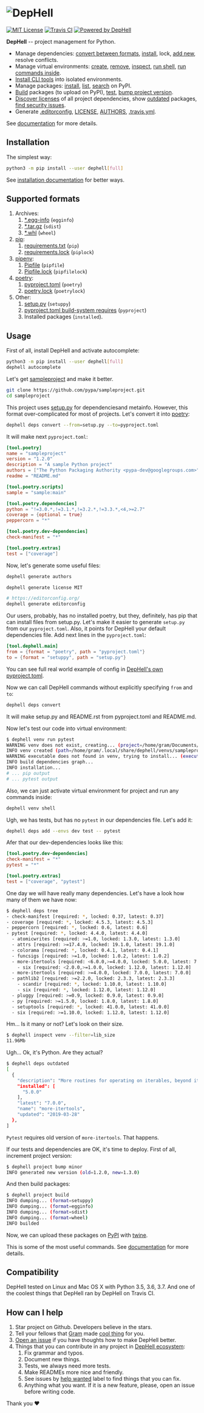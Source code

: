 # ![DepHell](./assets/logo.png)

[![MIT License](https://img.shields.io/pypi/l/dephell.svg)](https://github.com/dephell/dephell/blob/master/LICENSE)
[![Travis CI](https://travis-ci.org/dephell/dephell.svg?branch=master)](https://travis-ci.org/dephell/dephell)
[![Powered by DepHell](./assets/badge.svg)](./docs/badge.md)

**DepHell** -- project management for Python.

+ Manage dependencies: [convert between formats](https://dephell.readthedocs.io/en/latest/cmd-deps-convert.html), [install](https://dephell.readthedocs.io/en/latest/cmd-deps-install.html), lock, [add new](https://dephell.readthedocs.io/en/latest/cmd-deps-add.html), resolve conflicts.
+ Manage virtual environments: [create](https://dephell.readthedocs.io/en/latest/cmd-venv-create.html), [remove](https://dephell.readthedocs.io/en/latest/cmd-venv-destroy.html), [inspect](https://dephell.readthedocs.io/en/latest/cmd-inspect-venv.html), [run shell](https://dephell.readthedocs.io/en/latest/cmd-venv-shell.html), [run commands inside](https://dephell.readthedocs.io/en/latest/cmd-venv-run.html).
+ [Install CLI tools](https://dephell.readthedocs.io/en/latest/cmd-jail-install.html) into isolated environments.
+ Manage packages: [install](https://dephell.readthedocs.io/en/latest/cmd-package-install.html), [list](https://dephell.readthedocs.io/en/latest/cmd-package-list.html), [search](https://dephell.readthedocs.io/en/latest/cmd-package-search.html) on PyPI.
+ [Build](https://dephell.readthedocs.io/en/latest/cmd-project-build.html) packages (to upload on PyPI), [test](https://dephell.readthedocs.io/en/latest/cmd-project-test.html), [bump project version](https://dephell.readthedocs.io/en/latest/cmd-project-bump.html).
+ [Discover licenses](https://dephell.readthedocs.io/en/latest/cmd-deps-licenses.html) of all project dependencies, show [outdated](https://dephell.readthedocs.io/en/latest/cmd-deps-outdated.html) packages, [find security issues](https://dephell.readthedocs.io/en/latest/cmd-deps-audit.html).
+ Generate [.editorconfig](https://dephell.readthedocs.io/en/latest/cmd-generate-editorconfig.html), [LICENSE](https://dephell.readthedocs.io/en/latest/cmd-generate-license.html), [AUTHORS](https://dephell.readthedocs.io/en/latest/cmd-generate-authors.html), [.travis.yml](https://dephell.readthedocs.io/en/latest/cmd-generate-travis.html).

See [documentation](https://dephell.readthedocs.io/) for more details.

## Installation

The simplest way:

```bash
python3 -m pip install --user dephell[full]
```

See [installation documentation](https://dephell.readthedocs.io/en/latest/installation.html) for better ways.

## Supported formats

1. Archives:
    1. [*.egg-info](https://setuptools.readthedocs.io/en/latest/formats.html) (`egginfo`)
    1. [*.tar.gz](https://packaging.python.org/glossary/#term-distribution-package) (`sdist`)
    1. [*.whl](https://pythonwheels.com) (`wheel`)
1. [pip](https://pip.pypa.io/en/stable/):
    1. [requirements.txt](https://pip.pypa.io/en/stable/user_guide/#requirements-files) (`pip`)
    1. [requirements.lock](https://nvie.com/posts/pin-your-packages/) (`piplock`)
1. [pipenv](https://pipenv.readthedocs.io/en/latest/):
    1. [Pipfile](https://github.com/pypa/pipfile) (`pipfile`)
    1. [Pipfile.lock](https://stackoverflow.com/a/49867443/8704691) (`pipfilelock`)
1. [poetry](https://github.com/sdispater/poetry):
    1. [pyproject.toml](https://poetry.eustace.io/docs/pyproject/) (`poetry`)
    1. [poetry.lock](https://poetry.eustace.io/docs/basic-usage/#installing-without-poetrylock) (`poetrylock`)
1. Other:
    1. [setup.py](https://docs.python.org/3/distutils/setupscript.html) (`setuppy`)
    1. [pyproject.toml build-system requires](https://www.python.org/dev/peps/pep-0518/#build-system-table) (`pyproject`)
    1. Installed packages (`installed`).

## Usage

First of all, install DepHell and activate autocomplete:

```bash
python3 -m pip install --user dephell[full]
dephell autocomplete
```

Let's get [sampleproject](https://github.com/pypa/sampleproject) and make it better.

```bash
git clone https://github.com/pypa/sampleproject.git
cd sampleproject
```

This project uses [setup.py](https://docs.python.org/3/distutils/setupscript.html) for dependenciesand metainfo. However, this format over-complicated for most of projects. Let's convert it into [poetry](https://poetry.eustace.io/docs/pyproject/):

```bash
dephell deps convert --from=setup.py --to=pyproject.toml
```

It will make next `pyproject.toml`:

```toml
[tool.poetry]
name = "sampleproject"
version = "1.2.0"
description = "A sample Python project"
authors = ["The Python Packaging Authority <pypa-dev@googlegroups.com>"]
readme = "README.md"

[tool.poetry.scripts]
sample = "sample:main"

[tool.poetry.dependencies]
python = "!=3.0.*,!=3.1.*,!=3.2.*,!=3.3.*,<4,>=2.7"
coverage = {optional = true}
peppercorn = "*"

[tool.poetry.dev-dependencies]
check-manifest = "*"

[tool.poetry.extras]
test = ["coverage"]
```

Now, let's generate some useful files:

```bash
dephell generate authors

dephell generate license MIT

# https://editorconfig.org/
dephell generate editorconfig
```

Our users, probably, has no installed poetry, but they, definitely, has pip that can install files from setup.py. Let's make it easier to generate `setup.py` from our `pyproject.toml`. Also, it points for DepHell your default dependencies file. Add next lines in the `pyproject.toml`:

```toml
[tool.dephell.main]
from = {format = "poetry", path = "pyproject.toml"}
to = {format = "setuppy", path = "setup.py"}
```

You can see full real world example of config in [DepHell's own pyproject.toml](./pyproject.toml).

Now we can call DepHell commands without explicitly specifying `from` and `to`:

```bash
dephell deps convert
```

It will make setup.py and README.rst from pyproject.toml and README.md.

Now let's test our code into virtual environment:

```bash
$ dephell venv run pytest
WARNING venv does not exist, creating... (project=/home/gram/Documents/sampleproject, env=main, path=/home/gram/.local/share/dephell/venvs/sampleproject-Whg0/main)
INFO venv created (path=/home/gram/.local/share/dephell/venvs/sampleproject-Whg0/main)
WARNING executable does not found in venv, trying to install... (executable=pytest)
INFO build dependencies graph...
INFO installation...
# ... pip output
# ... pytest output
```

Also, we can just activate virtual environment for project and run any commands inside:

```bash
dephell venv shell
```

Ugh, we has tests, but has no `pytest` in our dependencies file. Let's add it:

```bash
dephell deps add --envs dev test -- pytest
```

Afer that our dev-dependencies looks like this:

```toml
[tool.poetry.dev-dependencies]
check-manifest = "*"
pytest = "*"

[tool.poetry.extras]
test = ["coverage", "pytest"]
```

One day we will have really many dependencies. Let's have a look how many of them we have now:

```bash
$ dephell deps tree
- check-manifest [required: *, locked: 0.37, latest: 0.37]
- coverage [required: *, locked: 4.5.3, latest: 4.5.3]
- peppercorn [required: *, locked: 0.6, latest: 0.6]
- pytest [required: *, locked: 4.4.0, latest: 4.4.0]
  - atomicwrites [required: >=1.0, locked: 1.3.0, latest: 1.3.0]
  - attrs [required: >=17.4.0, locked: 19.1.0, latest: 19.1.0]
  - colorama [required: *, locked: 0.4.1, latest: 0.4.1]
  - funcsigs [required: >=1.0, locked: 1.0.2, latest: 1.0.2]
  - more-itertools [required: <6.0.0,>=4.0.0, locked: 5.0.0, latest: 7.0.0]
    - six [required: <2.0.0,>=1.0.0, locked: 1.12.0, latest: 1.12.0]
  - more-itertools [required: >=4.0.0, locked: 7.0.0, latest: 7.0.0]
  - pathlib2 [required: >=2.2.0, locked: 2.3.3, latest: 2.3.3]
    - scandir [required: *, locked: 1.10.0, latest: 1.10.0]
    - six [required: *, locked: 1.12.0, latest: 1.12.0]
  - pluggy [required: >=0.9, locked: 0.9.0, latest: 0.9.0]
  - py [required: >=1.5.0, locked: 1.8.0, latest: 1.8.0]
  - setuptools [required: *, locked: 41.0.0, latest: 41.0.0]
  - six [required: >=1.10.0, locked: 1.12.0, latest: 1.12.0]
```

Hm... Is it many or not? Let's look on their size.

```bash
$ dephell inspect venv --filter=lib_size
11.96Mb
```

Ugh... Ok, it's Python. Are they actual?

```bash
$ dephell deps outdated
[
  {
    "description": "More routines for operating on iterables, beyond itertools",
    "installed": [
      "5.0.0"
    ],
    "latest": "7.0.0",
    "name": "more-itertools",
    "updated": "2019-03-28"
  },
]
```

`Pytest` requires old version of `more-itertools`. That happens.

If our tests and dependencies are OK, it's time to deploy. First of all, increment project version:

```bash
$ dephell project bump minor
INFO generated new version (old=1.2.0, new=1.3.0)
```

And then build packages:

```bash
$ dephell project build
INFO dumping... (format=setuppy)
INFO dumping... (format=egginfo)
INFO dumping... (format=sdist)
INFO dumping... (format=wheel)
INFO builded
```

Now, we can upload these packages on [PyPI](https://pypi.org/) with [twine](https://github.com/pypa/twine/).

This is some of the most useful commands. See [documentation](https://dephell.readthedocs.io/) for more details.

## Compatibility

DepHell tested on Linux and Mac OS X with Python 3.5, 3.6, 3.7. And one of the coolest things that DepHell ran by DepHell on Travis CI.

## How can I help

1. Star project on Github. Developers believe in the stars.
1. Tell your fellows that [Gram](http://github.com/orsinium) made [cool thing](https://github.com/dephell/dephell) for you.
1. [Open an issue](https://github.com/dephell/dephell/issues/new) if you have thoughts how to make DepHell better.
1. Things that you can contribute in any project in [DepHell ecosystem](https://github.com/dephell):
    1. Fix grammar and typos.
    1. Document new things.
    1. Tests, we always need more tests.
    1. Make READMEs more nice and friendly.
    1. See issues by [help wanted](https://github.com/dephell/dephell/issues?q=is%3Aissue+is%3Aopen+label%3A%22help+wanted%22) label to find things that you can fix.
    1. Anything what you want. If it is a new feature, please, open an issue before writing code.

Thank you :heart:

